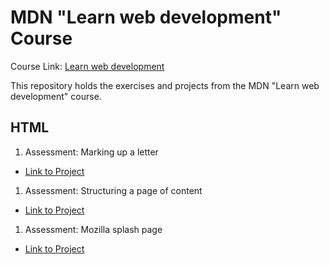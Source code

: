 # MDN "Learn web development" Course

Course Link: [Learn web development](https://developer.mozilla.org/en-US/docs/Learn)

This repository holds the exercises and projects from the MDN "Learn web development" course.

## HTML
1. Assessment: Marking up a letter
  - [Link to Project](HTML/Assessment%2001%20-%20Marking%20up%20a%20letter)
1. Assessment: Structuring a page of content
  - [Link to Project](HTML/Assessment%2002%20-%20Structuring%20a%20page%20of%20content)
1. Assessment: Mozilla splash page
  - [Link to Project](HTML/Assessment%2003%20-%20Mozilla%20splash%20page)